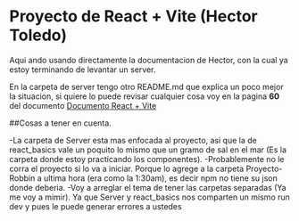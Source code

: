 # Proyecto de React + Vite (Hector Toledo)

Aqui ando usando directamente la documentacion de Hector, con la cual ya estoy terminando de levantar un server.

En la carpeta de server tengo otro README.md que explica un poco mejor la situacion, si quiere lo puede revisar cualquier cosa voy en la pagina **60** del documento [Documento React + Vite](https://drive.google.com/file/d/1Z85uCFefh251MZz6a5d4T7Q6kEu7nlV9/view?usp=drive_link)

##Cosas a tener en cuenta.

-La carpeta de Server esta mas enfocada al proyecto, asi que la de react_basics vale un poquito lo mismo que un gramo de sal en el mar (Es la carpeta donde estoy practicando los componentes).
-Probablemente no le corra el proyecto si lo va a iniciar. Porque lo agrege a la carpeta Proyecto-Robbin a ultima hora (era como la 1:30am), es decir npm no tiene su json donde deberia.
-Voy a arreglar el tema de tener las carpetas separadas (Ya me voy a mimir). Ya que Server y react_basics nos comparten un mismo run dev y pues le puede generar errores a ustedes
